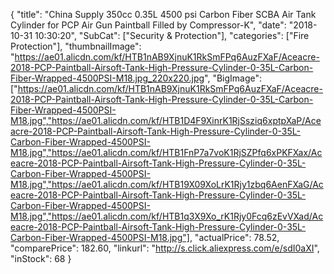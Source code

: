 {
	"title": "China Supply 350cc 0.35L 4500 psi Carbon Fiber SCBA Air Tank Cylinder for PCP Air Gun Paintball Filled by Compressor-K",
	"date": "2018-10-31 10:30:20",
	"SubCat": ["Security & Protection"],
	"categories": ["Fire Protection"],
	"thumbnailImage": "https://ae01.alicdn.com/kf/HTB1nAB9XjnuK1RkSmFPq6AuzFXaF/Aceacre-2018-PCP-Paintball-Airsoft-Tank-High-Pressure-Cylinder-0-35L-Carbon-Fiber-Wrapped-4500PSI-M18.jpg_220x220.jpg",
	"BigImage": ["https://ae01.alicdn.com/kf/HTB1nAB9XjnuK1RkSmFPq6AuzFXaF/Aceacre-2018-PCP-Paintball-Airsoft-Tank-High-Pressure-Cylinder-0-35L-Carbon-Fiber-Wrapped-4500PSI-M18.jpg","https://ae01.alicdn.com/kf/HTB1D4F9XinrK1RjSsziq6xptpXaP/Aceacre-2018-PCP-Paintball-Airsoft-Tank-High-Pressure-Cylinder-0-35L-Carbon-Fiber-Wrapped-4500PSI-M18.jpg","https://ae01.alicdn.com/kf/HTB1FnP7a7voK1RjSZPfq6xPKFXax/Aceacre-2018-PCP-Paintball-Airsoft-Tank-High-Pressure-Cylinder-0-35L-Carbon-Fiber-Wrapped-4500PSI-M18.jpg","https://ae01.alicdn.com/kf/HTB19X09XoLrK1Rjy1zbq6AenFXaG/Aceacre-2018-PCP-Paintball-Airsoft-Tank-High-Pressure-Cylinder-0-35L-Carbon-Fiber-Wrapped-4500PSI-M18.jpg","https://ae01.alicdn.com/kf/HTB1q3X9Xo_rK1Rjy0Fcq6zEvVXad/Aceacre-2018-PCP-Paintball-Airsoft-Tank-High-Pressure-Cylinder-0-35L-Carbon-Fiber-Wrapped-4500PSI-M18.jpg"],
	"actualPrice": 78.52,
	"comparePrice": 182.60,
	"linkurl": "http://s.click.aliexpress.com/e/sdI0aXI",
	"inStock": 68
}
